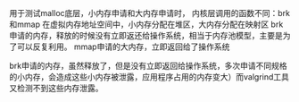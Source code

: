 用于测试malloc底层，小内存申请和大内存申请时，
内核层调用的函数不同：brk和mmap
在虚拟内存地址空间中，小内存分配在堆区，大内存分配在映射区
brk申请的内存，释放的时候没有立即返还给操作系统，相当于内存池模型，主要是为了可以反复利用。
mmap申请的大内存，立即返回给了操作系统

brk申请的内存，虽然释放了，但是没有立即返回给操作系统，多次申请不同规格的小内存，会造成这些小内存被泄露，应用程序占用的内存变大）而valgrind工具又检测不到这些内存泄露。
